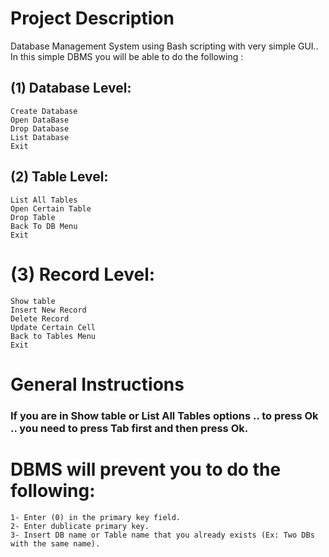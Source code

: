 # **Project Description**
Database Management System using Bash scripting with very simple GUI.. In this simple DBMS you will be able to do the following :

## **(1) Database Level:**

    Create Database
    Open DataBase
    Drop Database
    List Database
    Exit

## **(2) Table Level:**

    List All Tables
    Open Certain Table
    Drop Table
    Back To DB Menu
    Exit

# **(3) Record Level:**

    Show table
    Insert New Record
    Delete Record
    Update Certain Cell
    Back to Tables Menu
    Exit

# **General Instructions**

### If you are in Show table or List All Tables options .. to press Ok .. you need to press Tab first and then press Ok.

# **DBMS will prevent you to do the following:**

    1- Enter (0) in the primary key field.
    2- Enter dublicate primary key.
    3- Insert DB name or Table name that you already exists (Ex: Two DBs with the same name).